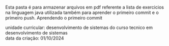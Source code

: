 Esta pasta é para armazenar arquivos em pdf referente a lista de exercicios na linguagem java 
utilizada também para aprender o primeiro commit e o primeiro push. Aprendendo o primeiro commit


unidade curricular: desenvolvimento de sistemas do curso tecnico em desenvolvimento de sistemas  
data da criação: 01/10/2024